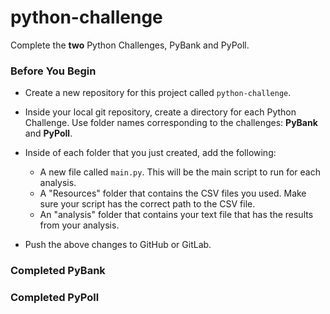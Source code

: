 # python-challenge
Complete the **two** Python Challenges, PyBank and PyPoll.

### Before You Begin
* Create a new repository for this project called `python-challenge`.
* Inside your local git repository, create a directory for each Python Challenge. Use folder names corresponding to the challenges: **PyBank** and  **PyPoll**.
* Inside of each folder that you just created, add the following:

  * A new file called `main.py`. This will be the main script to run for each analysis.
  * A "Resources" folder that contains the CSV files you used. Make sure your script has the correct path to the CSV file.
  * An "analysis" folder that contains your text file that has the results from your analysis.

* Push the above changes to GitHub or GitLab.

### Completed PyBank 

### Completed PyPoll 
